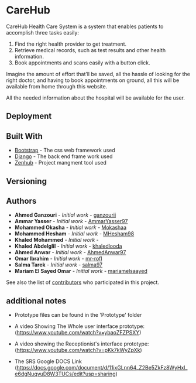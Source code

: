 # CareHub

CareHub Health Care System is a system that enables patients to accomplish three
tasks easily:
1. Find the right health provider to get treatment.
2. Retrieve medical records, such as test results and other health information.
3. Book appointments and scans easily with a button click.

Imagine the amount of effort that’ll be saved, all the hassle of looking for the right
doctor, and having to book appointments on ground, all this will be available from
home through this website.

All the needed information about the hospital will be available for the user.


## Deployment


## Built With

* [Bootstrap](https://getbootstrap.com/docs/4.1/components/) - The css web framework used
* [Django](https://docs.djangoproject.com/en/2.1/) - The back end frame work used
* [Zenhub](https://www.zenhub.com/) - Project mangment tool used

## Versioning

## Authors

* **Ahmed Ganzouri** - *Initial work* - [ganzourii](https://github.com/ganzourii)
* **Ammar Yasser** - *Initial work* - [AmmarYasser97](https://github.com/AmmarYasser97)
* **Mohammed Okasha** - *Initial work* - [Mokashaa](https://github.com/Mokashaa)
* **Mohammed Hesham** - *Initial work* - [MHesham98](https://github.com/MHesham98)
* **Khaled Mohammed** - *Initial work* - []()
* **Khaled Abdelglil** - *Initial work* - [khaledlooda](https://github.com/khaledlooda)
* **Ahmed Anwar** - *Initial work* - [AhmedAnwar97](https://github.com/AhmedAnwar97)
* **Omar Ibrahim** - *Initial work* - [mr-rofl](https://github.com/mr-rofl)
* **Salma Tarek** - *Initial work* - [salma97](https://github.com/salma97)
* **Mariam El Sayed Omar** - *Initial work* - [mariamelsaayed](https://github.com/mariamelsaayed)

See also the list of [contributors](https://github.com/ganzourii/SE2018G10/graphs/contributors) who participated in this project.

## additional notes
- Prototype files can be found in the 'Prototype' folder

- A video Showing The Whole user interface prototype:
(https://www.youtube.com/watch?v=ybaoZFZPSXY)

- A video showing the Receptionist's interface prototype:
(https://www.youtube.com/watch?v=pKk7kWyZpXk)

- The SRS Google DOCS Link
(https://docs.google.com/document/d/11ixGLnn64_Z2Be5ZkFz8WyHxl_e6dgNuqvuD8W3TUCs/edit?usp=sharing)


